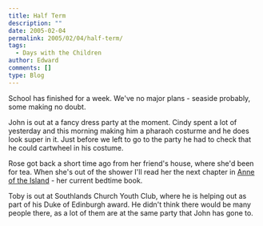```yaml
---
title: Half Term
description: ""
date: 2005-02-04
permalink: 2005/02/04/half-term/
tags:
  - Days with the Children
author: Edward
comments: []
type: Blog
---
```


School has finished for a week. We\'ve no major plans - seaside
probably, some making no doubt.

John is out at a fancy dress party at the moment. Cindy spent a lot of
yesterday and this morning making him a pharaoh costurme and he does
look super in it. Just before we left to go to the party he had to check
that he could cartwheel in his costume.

Rose got back a short time ago from her friend\'s house, where she\'d
been for tea. When she\'s out of the shower I\'ll read her the next
chapter in [Anne of the Island][1] - her current bedtime book.

Toby is out at Southlands Church Youth Club, where he is helping out as
part of his Duke of Edinburgh award. He didn\'t think there would be
many people there, as a lot of them are at the same party that John has
gone to.



[1]: https://www.amazon.co.uk/exec/obidos/ASIN/0140367772/qid=1107547525/ref=sr_8_xs_ap_i1_xgl/026-1845066-6598824
